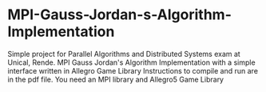# MPI-Gauss-Jordan-s-Algorithm-Implementation
Simple project for Parallel Algorithms and Distributed Systems exam at Unical, Rende.
MPI Gauss Jordan's Algorithm Implementation with a simple interface written in Allegro Game Library
Instructions to compile and run are in the pdf file.
You need an MPI library and Allegro5 Game Library
